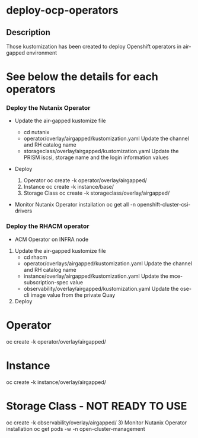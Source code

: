 # deploy-ocp-operators
## Description
Those kustomization has been created to deploy Openshift operators in air-gapped environment

# See below the details for each operators

### Deploy the Nutanix Operator
- Update the air-gapped kustomize file
   - cd nutanix
   - operator/overlay/airgapped/kustomization.yaml
     Update the channel and RH catalog name 
   - storageclass/overlay/airgapped/kustomization.yaml
     Update the PRISM iscsi, storage name and the login information values
- Deploy
  1. Operator
  oc create -k operator/overlay/airgapped/
  2. Instance
  oc create -k instance/base/
  3. Storage Class
  oc create -k storageclass/overlay/airgapped/

- Monitor Nutanix Operator installation
oc get all -n openshift-cluster-csi-drivers

### Deploy the RHACM operator
- ACM Operator on INFRA node
1) Update the air-gapped kustomize file
   - cd rhacm
   - operator/overlays/airgapped/kustomization.yaml
     Update the channel and RH catalog name
   - instance/overlay/airgapped/kustomization.yaml 
     Update the mce-subscription-spec value
   - observability/overlay/airgapped/kustomization.yaml
     Update the ose-cli image value from the private Quay
2) Deploy
  # Operator
  oc create -k operator/overlay/airgapped/
  # Instance
  oc create -k instance/overlay/airgapped/
  # Storage Class  - NOT READY TO USE
  oc create -k observability/overlay/airgapped/
3) Monitor Nutanix Operator installation
  oc get pods -w -n open-cluster-management




